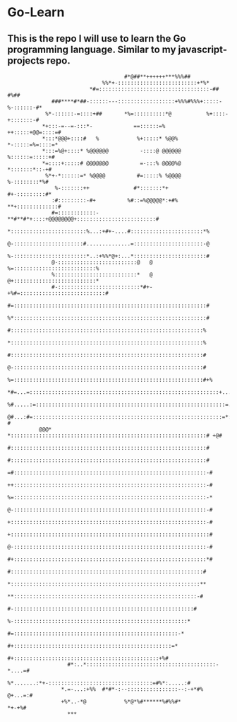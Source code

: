# Go-Learn

## This is the repo I will use to learn the Go programming language. Similar to my javascript-projects repo.

                                                                                                     
                                                                                                     
                                                                                                     
                                         #*@##**++++++***%%%##                                       
                                  %%*+-:::::::::::::::::::::::::+*%*                                 
                              *#=:::::::::::::::::::::::::::::::::::-##    #%##                      
                  ###****#*##-::::::---::::::::::::::::::+%%%#%%%+:::::-%-::::::-#*                  
                %*-::::::-=::::+##       *%=::::::::::*@           %+::::-+:::::::-#                 
               *+:::-=--=-:::*-             ==::::::=%              ++:::::+@@=::::=#                
               *:::*@@@+::::#   %            %+:::::* %@@%           *-:::::=%=::::=*                
               *:::=%@+::::* %@@@@@@          -::::@ @@@@@@           %::::::=:::::+#                
               *=::::+:::::# @@@@@@@          =-:::% @@@@%@           *:::::::*::-+#                 
                %*+-*::::::=* %@@@@          #=:::::% %@@@@          %-::::::::*%#                   
                   %-:::::::++              #*:::::::*+            #+-:::::::::#*                    
                  :#:::::::::-#+          %#::=%@@@@@*:+#%      **+:::::::::::::#                    
                  #=::::::::::::-**#**#*+::::+@@@@@@@@+:::::::::::::::::::::::::#                    
                  *::::::::::::::::::::::::%...:+#+-....#:::::::::::::::::::::::*%                   
                  @-::::::::::::::::::::::#..............=::::::::::::::::::::::-@                   
                  %-:::::::::::::::::::::::*..:+%%*@+:...*:::::::::::::::::::::::#                   
                  @-:::::::::::::::::::::::::@   @   %=::::::::::::::::::::::::::%                   
                  %::::::::::::::::::::::::::*   @   @+::::::::::::::::::::::::::*                   
                  #-::::::::::::::::::::::::::*#+-+%#=:::::::::::::::::::::::::::#                   
                  #=:::::::::::::::::::::::::::::::::::::::::::::::::::::::::::::#                   
                  %*:::::::::::::::::::::::::::::::::::::::::::::::::::::::::::::#                   
                   #:::::::::::::::::::::::::::::::::::::::::::::::::::::::::::::%                   
                   *:::::::::::::::::::::::::::::::::::::::::::::::::::::::::::::%                   
                   #:::::::::::::::::::::::::::::::::::::::::::::::::::::::::::::#                   
                   @-::::::::::::::::::::::::::::::::::::::::::::::::::::::::::::#                   
                   %=::::::::::::::::::::::::::::::::::::::::::::::::::::::::::::#+%                 
              *#=...=::::::::::::::::::::::::::::::::::::::::::::::::::::::::::::+...+*#             
            %#.....:=::::::::::::::::::::::::::::::::::::::::::::::::::::::::::::=.....*%            
             @#...:#=::::::::::::::::::::::::::::::::::::::::::::::::::::::::::::=*:..-#             
              @@@* *::::::::::::::::::::::::::::::::::::::::::::::::::::::::::::::# +@#              
                   #::::::::::::::::::::::::::::::::::::::::::::::::::::::::::::::#                  
                   #::::::::::::::::::::::::::::::::::::::::::::::::::::::::::::::#                  
                  =#:::::::::::::::::::::::::::::::::::::::::::::::::::::::::::::-#                  
                  ++:::::::::::::::::::::::::::::::::::::::::::::::::::::::::::::-#                  
                  %=:::::::::::::::::::::::::::::::::::::::::::::::::::::::::::::-*                  
                  @-:::::::::::::::::::::::::::::::::::::::::::::::::::::::::::::-#                  
                  +::::::::::::::::::::::::::::::::::::::::::::::::::::::::::::::-#                  
                  +:::::::::::::::::::::::::::::::::::::::::::::::::::::::::::::::#                  
                  @-:::::::::::::::::::::::::::::::::::::::::::::::::::::::::::::-#                  
                  #+:::::::::::::::::::::::::::::::::::::::::::::::::::::::::::::*#                  
                   #:::::::::::::::::::::::::::::::::::::::::::::::::::::::::::::#                   
                   *::::::::::::::::::::::::::::::::::::::::::::::::::::::::::::**                   
                   **::::::::::::::::::::::::::::::::::::::::::::::::::::::::::-#                    
                    #-:::::::::::::::::::::::::::::::::::::::::::::::::::::::::#                     
                     %-:::::::::::::::::::::::::::::::::::::::::::::::::::::::*                      
                      #=::::::::::::::::::::::::::::::::::::::::::::::::::::-*                       
                       #+::::::::::::::::::::::::::::::::::::::::::::::::::=*                        
                         #+::::::::::::::::::::::::::::::::::::::::::::::+%#                         
                       #*:..*:::::::::::::::::::::::::::::::::::::::::-*....=#                       
                     %*.......:*+-:::::::::::::::::::::::::::::::::=#%*:.....:#                      
                     *.=-...:+%%  #*#*-:--::::::::::::::::--:-+*#%     @+...=:#                      
                     +%*..-*@            %*@*%#******%#%%#*              *+-+%#                      
                       ***                                                                           
                                                                                                     
                                                                                                     
                                                                                                     
                                                                                                     
                                                                                                     
                                                                                                     
                                                                                                     
                                                                                                     
                                                                                                     

